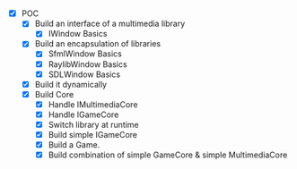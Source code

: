 #

- [x] POC
  - [x] Build an interface of a multimedia library
    - [x] IWindow Basics
  - [x] Build an encapsulation of libraries
    - [x] SfmlWindow Basics
    - [x] RaylibWindow Basics
    - [x] SDLWindow Basics
  - [x] Build it dynamically
  - [x] Build Core
    - [x] Handle IMultimediaCore
    - [x] Handle IGameCore
    - [x] Switch library at runtime
    - [x] Build simple IGameCore
    - [x] Build a Game.
    - [x] Build combination of simple GameCore & simple MultimediaCore 
